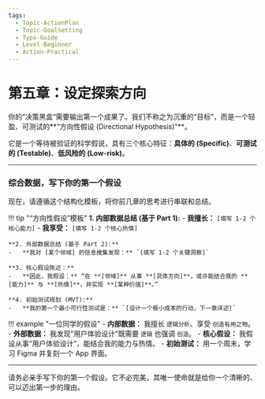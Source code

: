 ```yaml
---
tags:
  - Topic-ActionPlan
  - Topic-GoalSetting
  - Type-Guide
  - Level-Beginner
  - Action-Practical
---
```


# 第五章：设定探索方向

你的“决策黑盒”需要输出第一个成果了。我们不称之为沉重的“目标”，而是一个轻盈、可测试的**“方向性假设 (Directional Hypothesis)”**。

它是一个等待被验证的科学假说，具有三个核心特征：**具体的 (Specific)**、**可测试的 (Testable)**、**低风险的 (Low-risk)**。

---

### 综合数据，写下你的第一个假设

现在，请遵循这个结构化模板，将你前几章的思考进行串联和总结。

!!! tip "“方向性假设”模板"
    **1. 内部数据总结 (基于 Part 1):**
    -   **我擅长：** `[填写 1-2 个核心能力]`
    -   **我享受：** `[填写 1-2 个核心热情]`

    **2. 外部数据总结 (基于 Part 2):**
    -   **我对 [某个领域] 的信息搜集发现：** `[填写 1-2 个关键洞察]`

    **3. 核心假设陈述：**
    -   **因此，我假设：** “在 **[领域]** 从事 **[具体方向]**，或许能结合我的 **[能力]** 与 **[热情]**，并实现 **[某种价值]**。”

    **4. 初始测试规划 (MVT):**
    -   **我的第一个最小可行性测试是：** `[设计一个极小成本的行动，下一章详述]`

!!! example "一位同学的假设"
    -   **内部数据：** 我擅长 `逻辑分析`、享受 `创造有用之物`。
    -   **外部数据：** 我发现“用户体验设计”既需要 `逻辑` 也强调 `创造`。
    -   **核心假设：** 我假设从事“用户体验设计”，能结合我的能力与热情。
    -   **初始测试：** 用一个周末，学习 Figma 并复刻一个 App 界面。

---

请务必亲手写下你的第一个假设。它不必完美，其唯一使命就是给你一个清晰的、可以迈出第一步的理由。
